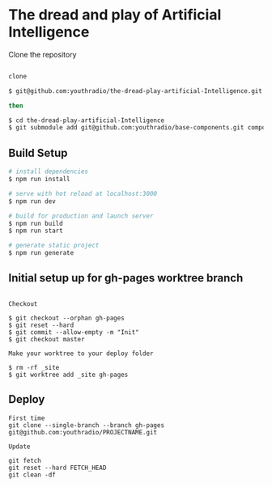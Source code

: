 # The dread and play of Artificial Intelligence



Clone the repository



```bash

clone

$ git@github.com:youthradio/the-dread-play-artificial-Intelligence.git

then 

$ cd the-dread-play-artificial-Intelligence
$ git submodule add git@github.com:youthradio/base-components.git components

```

## Build Setup

``` bash
# install dependencies
$ npm run install

# serve with hot reload at localhost:3000
$ npm run dev

# build for production and launch server
$ npm run build
$ npm run start

# generate static project
$ npm run generate
```

## Initial setup up for gh-pages worktree branch

```

Checkout

$ git checkout --orphan gh-pages
$ git reset --hard
$ git commit --allow-empty -m "Init"
$ git checkout master

Make your worktree to your deploy folder

$ rm -rf _site
$ git worktree add _site gh-pages

```

## Deploy

```
First time
git clone --single-branch --branch gh-pages git@github.com:youthradio/PROJECTNAME.git

Update

git fetch 
git reset --hard FETCH_HEAD
git clean -df 

```


